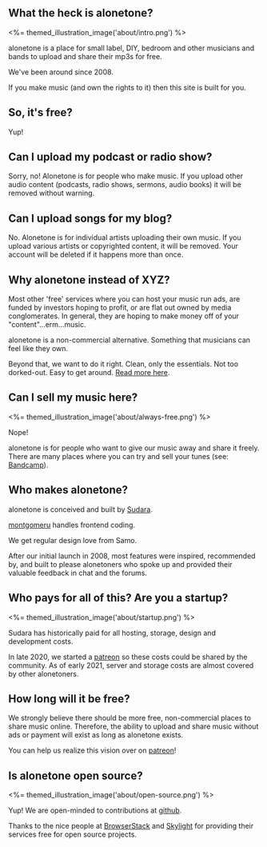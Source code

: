 
## What the heck is alonetone?

<%= themed_illustration_image('about/intro.png') %>

alonetone is a place for small label, DIY, bedroom and other musicians and bands to upload and share their mp3s for free.

We've been around since 2008.

If you make music (and own the rights to it) then this site is built for you.

## So, it's free?

Yup!

## Can I upload my podcast or radio show?

Sorry, no! Alonetone is for people who make music. If you upload other audio content  (podcasts, radio shows, sermons, audio books) it will be removed without warning.

## Can I upload songs for my blog?

No.  Alonetone is for individual artists uploading their own music. If you upload various artists or copyrighted content, it will be removed. Your account will be deleted if it happens more than once.


## Why alonetone instead of XYZ?

Most other 'free' services where you can host your music run ads, are funded by investors hoping to profit, or are flat out owned by media conglomerates. In general, they are hoping to make money off of your "content"...erm...music.

alonetone is a non-commercial alternative. Something that musicians can feel like they own.

Beyond that, we want to do it right. Clean, only the essentials. Not too dorked-out. Easy to get around. [Read more here](/about/why-i-built-alonetone).

## Can I sell my music here?

<%= themed_illustration_image('about/always-free.png') %>

Nope!

alonetone is for people who want to give our music away and share it freely. There are many places where you can try and sell your tunes (see: [Bandcamp](https://bandcamp.com)).


## Who makes alonetone?

alonetone is conceived and built by [Sudara](/sudara).

[montgomeru](/montgomeru) handles frontend coding.

We get regular design love from Samo.

After our initial launch in 2008, most features were inspired, recommended by, and built to please alonetoners who spoke up and provided their valuable feedback in chat and the forums.

## Who pays for all of this? Are you a startup?

<%= themed_illustration_image('about/startup.png') %>

Sudara has historically paid for all hosting, storage, design and development costs.

In late 2020, we started a [patreon](http://patreon.com/alonetone) so these costs could be shared by the community. As of early 2021, server and storage costs are almost covered by other alonetoners.


## How long will it be free?

We strongly believe there should be more free, non-commercial places to share music online. Therefore, the ability to upload and share music without ads or payment will exist as long as alonetone exists.

You can help us realize this vision over on [patreon](http://patreon.com/alonetone)!

## Is alonetone open source?

<%= themed_illustration_image('about/open-source.png') %>

Yup! We are open-minded to contributions at [github](http://github.com/sudara/alonetone).

Thanks to the nice people at [BrowserStack](https://browserstack.com) and [Skylight](https://skylight.io) for providing their services free for open source projects.

